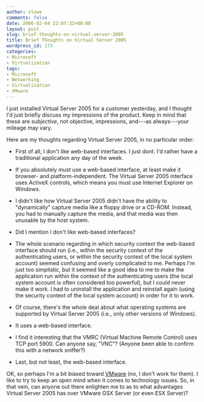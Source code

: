 ```yaml
---
author: slowe
comments: false
date: 2006-02-04 22:07:32+00:00
layout: post
slug: brief-thoughts-on-virtual-server-2005
title: Brief Thoughts on Virtual Server 2005
wordpress_id: 173
categories:
- Microsoft
- Virtualization
tags:
- Microsoft
- Networking
- Virtualization
- VMware
---
```


I just installed Virtual Server 2005 for a customer yesterday, and I thought I'd just briefly discuss my impressions of the product. Keep in mind that these are _subjective_, not objective, impressions, and---as always---your mileage may vary.

Here are my thoughts regarding Virtual Server 2005, in no particular order:

* First of all, I don't like web-based interfaces. I just dont. I'd rather have a traditional application any day of the week.

* If you absolutely _must_ use a web-based interface, at least make it browser- and platform-independent. The Virtual Server 2005 interface uses ActiveX controls, which means you must use Internet Explorer on Windows.

* I didn't like how Virtual Server 2005 didn't have the ability to "dynamically" capture media like a floppy drive or a CD-ROM. Instead, you had to manually capture the media, and that media was then unusable by the host system.

* Did I mention I don't like web-based interfaces?

* The whole scenario regarding in which security context the web-based interface should run (i.e., within the security context of the authenticating users, or within the security context of the local system account) seemed confusing and overly complicated to me. Perhaps I'm just too simplistic, but it seemed like a good idea to me to make the application run within the context of the authenticating users (the local system account is often considered too powerful), but I could never make it work. I had to uninstall the application and reinstall again (using the security context of the local system account) in order for it to work.

* Of course, there's the whole deal about what operating systems are supported by Virtual Server 2005 (i.e., only other versions of Windows).

* It uses a web-based interface.

* I find it interesting that the VMRC (Virtual Machine Remote Control) uses TCP port 5900. Can anyone say, "VNC"? (Anyone been able to confirm this with a network sniffer?)

* Last, but not least, the web-based interface.

OK, so perhaps I'm a bit biased toward [VMware](http://www.vmware.com/) (no, I don't work for them). I like to try to keep an open mind when it comes to technology issues. So, in that vein, can anyone out there enlighten me to as to what advantages Virtual Server 2005 has over VMware GSX Server (or even ESX Server)?
